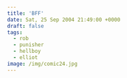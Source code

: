 ```yaml
---
title: 'BFF'
date: Sat, 25 Sep 2004 21:49:00 +0000
draft: false
tags:
  - rob
  - punisher
  - hellboy
  - elliot
image: /img/comic24.jpg
---
```


